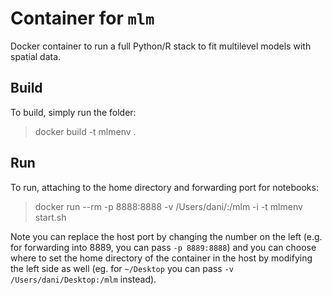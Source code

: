 # Container for `mlm`

Docker container to run a full Python/R stack to fit multilevel models with
spatial data.

## Build

To build, simply run the folder:

> docker build -t mlmenv .

## Run

To run, attaching to the home directory and forwarding port for notebooks:

> docker run --rm -p 8888:8888 -v /Users/dani/:/mlm -i -t mlmenv start.sh

Note you can replace the host port by changing the number on the left (e.g.
for forwarding into 8889, you can pass `-p 8889:8888`) and you can choose
where to set the home directory of the container in the host by modifying the
left side as well (eg. for `~/Desktop` you can pass `-v
/Users/dani/Desktop:/mlm` instead).

